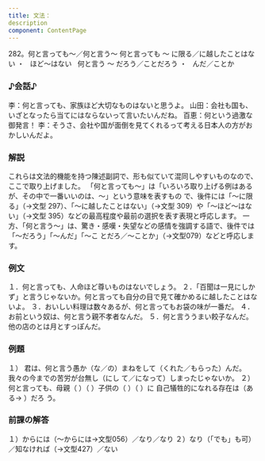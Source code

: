 ```yaml
---
title: 文法：
description
component: ContentPage
---
```



282。何と言っても～／何と言う～
何と言っても ～ に限る／に越したことはない ・
  ほど～はない  
何と言う ～ だろう／ことだろう ・
  んだ／ことか  
### ♪会話♪
李：何と言っても、家族ほど大切なものはないと思うよ。
山田：会社も国も、いざとなったら当てにはならないって言いたいんだね。 百恵：何という過激な御発言！
李：そうさ、会社や国が面倒を見てくれるって考える日本人の方がおかしいんだよ。
### 解説
これらは文法的機能を持つ陳述副詞で、形も似ていて混同しやすいものなので、ここで取り上げました。 「何と言っても～」は「いろいろ取り上げる例はあるが、その中で一番いいのは、～」という意味を表すもの
で、後件には「～に限る」（→文型 297）、「～に越したことはない」（→文型 309）や「～ほど～はない」（→文型
395）などの最高程度や最前の選択を表す表現と呼応します。 一方、「何と言う～」は、驚き・感嘆・失望などの感情を強調する語で、後件では「～だろう」「～んだ」「～こ
とだろ／～ことか」（→文型079）などと呼応します。
### 例文
１．何と言っても、人命ほど尊いものはないでしょう。
２．「百聞は一見にしかず」と言うじゃないか。何と言っても自分の目で見て確かめるに越したことはないよ。
３．おいしい料理は数々あるが、何と言ってもお袋の味が一番だ。
４．お前という奴は、何と言う親不孝者なんだ。
５．何と言ううまい餃子なんだ。他の店のとは月とすっぽんだ。
### 例題
１） 君は、何と言う愚か（な／の）まねをして（くれた／もらった）んだ。我々の今までの苦労が台無し（にし て／になって）しまったじゃないか。
２） 何と言っても、母親（ ）（ ）子供の（ ）（ ）に 自己犠牲的になれる存在は（ある→ ）だろ う。
### 前課の解答
１）からには（～からには→文型056）／なり／なり
２）なり（「でも」も可）／知なければ（→文型427）／ない
